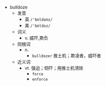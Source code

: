 - bulldoze
  - 发音
    - 英 `/'bʊldəʊz/`
    - 美 `/'bʊldoz/`
  - 词义
    - v. 威吓,欺负
  - 同根词
    - n.
      - `bulldozer` 推土机；欺凌者，威吓者
  - 近义词
    - vt. 强迫；恫吓；用推土机清除
      - `force`
      - `enforce`
